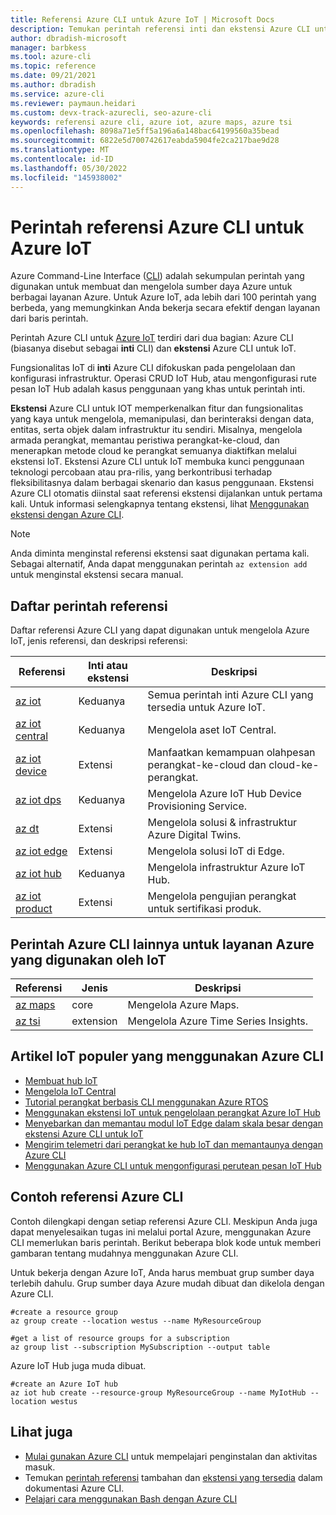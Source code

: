 ```yaml
---
title: Referensi Azure CLI untuk Azure IoT | Microsoft Docs
description: Temukan perintah referensi inti dan ekstensi Azure CLI untuk mengelola Azure IoT. Dengan lebih dari 100 perintah berbeda yang tersedia, Anda dapat bekerja secara efektif dengan Azure IoT dari baris perintah.
author: dbradish-microsoft
manager: barbkess
ms.tool: azure-cli
ms.topic: reference
ms.date: 09/21/2021
ms.author: dbradish
ms.service: azure-cli
ms.reviewer: paymaun.heidari
ms.custom: devx-track-azurecli, seo-azure-cli
keywords: referensi azure cli, azure iot, azure maps, azure tsi
ms.openlocfilehash: 8098a71e5ff5a196a6a148bac64199560a35bead
ms.sourcegitcommit: 6822e5d700742617eabda5904fe2ca217bae9d28
ms.translationtype: MT
ms.contentlocale: id-ID
ms.lasthandoff: 05/30/2022
ms.locfileid: "145938002"
---
```

# <a name="azure-cli-reference-commands-for-azure-iot"></a>Perintah referensi Azure CLI untuk Azure IoT

Azure Command-Line Interface ([CLI](./what-is-azure-cli.md)) adalah sekumpulan perintah yang digunakan untuk membuat dan mengelola sumber daya Azure untuk berbagai layanan Azure. Untuk Azure IoT, ada lebih dari 100 perintah yang berbeda, yang memungkinkan Anda bekerja secara efektif dengan layanan dari baris perintah.

Perintah Azure CLI untuk [Azure IoT](/azure/iot-fundamentals/) terdiri dari dua bagian: Azure CLI (biasanya disebut sebagai **inti** CLI) dan **ekstensi** Azure CLI untuk IoT.

Fungsionalitas IoT di **inti** Azure CLI difokuskan pada pengelolaan dan konfigurasi infrastruktur. Operasi CRUD IoT Hub, atau mengonfigurasi rute pesan IoT Hub adalah kasus penggunaan yang khas untuk perintah inti.

**Ekstensi** Azure CLI untuk IOT memperkenalkan fitur dan fungsionalitas yang kaya untuk mengelola, memanipulasi, dan berinteraksi dengan data, entitas, serta objek dalam infrastruktur itu sendiri. Misalnya, mengelola armada perangkat, memantau peristiwa perangkat-ke-cloud, dan menerapkan metode cloud ke perangkat semuanya diaktifkan melalui ekstensi IoT. Ekstensi Azure CLI untuk IoT membuka kunci penggunaan teknologi percobaan atau pra-rilis, yang berkontribusi terhadap fleksibilitasnya dalam berbagai skenario dan kasus penggunaan. Ekstensi Azure CLI otomatis diinstal saat referensi ekstensi dijalankan untuk pertama kali. Untuk informasi selengkapnya tentang ekstensi, lihat [Menggunakan ekstensi dengan Azure CLI](./azure-cli-extensions-overview.md).

> [!NOTE]
> Anda diminta menginstal referensi ekstensi saat digunakan pertama kali. Sebagai alternatif, Anda dapat menggunakan perintah `az extension add` untuk menginstal ekstensi secara manual.

## <a name="reference-command-list"></a>Daftar perintah referensi

Daftar referensi Azure CLI yang dapat digunakan untuk mengelola Azure IoT, jenis referensi, dan deskripsi referensi:

| Referensi | Inti atau ekstensi | Deskripsi
|-|-|-|
| [az iot](../latest/docs-ref-autogen/iot.yml) | Keduanya  | Semua perintah inti Azure CLI yang tersedia untuk Azure IoT.
| [az iot central](../latest/docs-ref-autogen/iot/central.yml) | Keduanya | Mengelola aset IoT Central.
| [az iot device](../latest/docs-ref-autogen/iot/device.yml) | Extensi | Manfaatkan kemampuan olahpesan perangkat-ke-cloud dan cloud-ke-perangkat.
| [az iot dps](../latest/docs-ref-autogen/iot/dps.yml) | Keduanya | Mengelola Azure IoT Hub Device Provisioning Service.
| [az dt](../latest/docs-ref-autogen/dt.yml) | Extensi | Mengelola solusi & infrastruktur Azure Digital Twins.
| [az iot edge](../latest/docs-ref-autogen/iot/edge.yml) | Extensi | Mengelola solusi IoT di Edge.
| [az iot hub](../latest/docs-ref-autogen/iot/hub.yml) | Keduanya | Mengelola infrastruktur Azure IoT Hub.
| [az iot product](../latest/docs-ref-autogen/iot/product.yml) | Extensi | Mengelola pengujian perangkat untuk sertifikasi produk.

## <a name="additional-azure-cli-commands-for-azure-services-used-by-iot"></a>Perintah Azure CLI lainnya untuk layanan Azure yang digunakan oleh IoT

| Referensi | Jenis | Deskripsi
|-|-|-|
| [az maps](../latest/docs-ref-autogen/maps.yml) | core | Mengelola Azure Maps.
| [az tsi](../latest/docs-ref-autogen/tsi.yml) | extension | Mengelola Azure Time Series Insights.

## <a name="popular-iot-articles-using-the-azure-cli"></a>Artikel IoT populer yang menggunakan Azure CLI

- [Membuat hub IoT](/azure/iot-hub/iot-hub-create-using-cli)
- [Mengelola IoT Central](/azure/iot-central/core/howto-manage-iot-central-from-cli)
- [Tutorial perangkat berbasis CLI menggunakan Azure RTOS](/azure/rtos/getting-started?branch=master)
- [Menggunakan ekstensi IoT untuk pengelolaan perangkat Azure IoT Hub](/azure/iot-hub/iot-hub-device-management-iot-extension-azure-cli-2-0)
- [Menyebarkan dan memantau modul IoT Edge dalam skala besar dengan ekstensi Azure CLI untuk IoT](/azure/iot-edge/how-to-deploy-cli-at-scale)
- [Mengirim telemetri dari perangkat ke hub IoT dan memantaunya dengan Azure CLI](/azure/iot-hub/quickstart-send-telemetry-cli)
- [Menggunakan Azure CLI untuk mengonfigurasi perutean pesan IoT Hub](/azure/iot-hub/tutorial-routing-config-message-routing-cli)

## <a name="azure-cli-reference-examples"></a>Contoh referensi Azure CLI

Contoh dilengkapi dengan setiap referensi Azure CLI. Meskipun Anda juga dapat menyelesaikan tugas ini melalui portal Azure, menggunakan Azure CLI memerlukan baris perintah. Berikut beberapa blok kode untuk memberi gambaran tentang mudahnya menggunakan Azure CLI.

Untuk bekerja dengan Azure IoT, Anda harus membuat grup sumber daya terlebih dahulu. Grup sumber daya Azure mudah dibuat dan dikelola dengan Azure CLI.  

```azurecli
#create a resource group
az group create --location westus --name MyResourceGroup
```

```azurecli
#get a list of resource groups for a subscription
az group list --subscription MySubscription --output table
```

Azure IoT Hub juga muda dibuat.

```azurecli
#create an Azure IoT hub
az iot hub create --resource-group MyResourceGroup --name MyIotHub --location westus
```

## <a name="see-also"></a>Lihat juga

* [Mulai gunakan Azure CLI](./get-started-with-azure-cli.md) untuk mempelajari penginstalan dan aktivitas masuk.
* Temukan [perintah referensi](../latest/docs-ref-autogen/reference-index.yml) tambahan dan [ekstensi yang tersedia](./azure-cli-extensions-list.md) dalam dokumentasi Azure CLI.
* [Pelajari cara menggunakan Bash dengan Azure CLI](./azure-cli-learn-bash.md)
